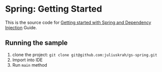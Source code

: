 # Spring: Getting Started
This is the source code for [Getting started with Spring and Dependency Injection](http://juliuskrah.com/blog/2016/12/10/introduction-to-spring-and-dependency-injection-jsr-330/) Guide.

## Running the sample
1. clone the project: `git clone git@github.com:juliuskrah/gs-spring.git`
2. Import into IDE
3. Run `main` method
